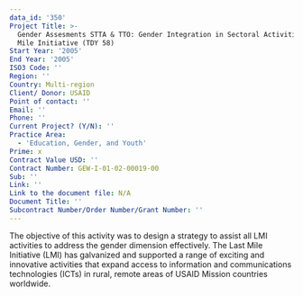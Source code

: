 ```yaml
---
data_id: '350'
Project Title: >-
  Gender Assesments STTA & TTO: Gender Integration in Sectoral Activities: Last
  Mile Initiative (TDY 58)
Start Year: '2005'
End Year: '2005'
ISO3 Code: ''
Region: ''
Country: Multi-region
Client/ Donor: USAID
Point of contact: ''
Email: ''
Phone: ''
Current Project? (Y/N): ''
Practice Area:
  - 'Education, Gender, and Youth'
Prime: x
Contract Value USD: ''
Contract Number: GEW-I-01-02-00019-00
Sub: ''
Link: ''
Link to the document file: N/A
Document Title: ''
Subcontract Number/Order Number/Grant Number: ''
---
```

The objective of this activity was to design a strategy to assist all LMI activities to address the gender dimension effectively. The Last Mile Initiative (LMI) has galvanized and supported a range of exciting and innovative activities that expand access to information and communications technologies (ICTs) in rural, remote areas of USAID Mission countries worldwide.